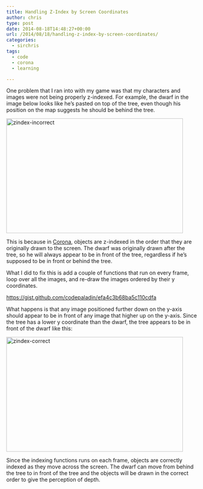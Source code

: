 ```yaml
---
title: Handling Z-Index by Screen Coordinates
author: chris
type: post
date: 2014-08-18T14:48:27+00:00
url: /2014/08/18/handling-z-index-by-screen-coordinates/
categories:
  - sirchris
tags:
  - code
  - corona
  - learning

---
```

One problem that I ran into with my game was that my characters and images were not being properly z-indexed. For example, the dwarf in the image below looks like he&#8217;s pasted on top of the tree, even though his position on the map suggests he should be behind the tree.
<!--more-->

<div class="inlineimg">
  <img src="http://localhost:8888/wp-content/uploads/2014/08/zindex-incorrect-1.png" alt="zindex-incorrect" width="466" height="303" class="alignnone size-full wp-image-1003" srcset="http://localhost:8888/wp-content/uploads/2014/08/zindex-incorrect-1.png 466w, http://localhost:8888/wp-content/uploads/2014/08/zindex-incorrect-1-300x195.png 300w" sizes="(max-width: 466px) 100vw, 466px" />
</div>

This is because in [Corona][1], objects are z-indexed in the order that they are originally drawn to the screen. The dwarf was originally drawn after the tree, so he will always appear to be in front of the tree, regardless if he&#8217;s supposed to be in front or behind the tree.

What I did to fix this is add a couple of functions that run on every frame, loop over all the images, and re-draw the images ordered by their y coordinates.

https://gist.github.com/codepaladin/efa4c3b68ba5c110cdfa

What happens is that any image positioned further down on the y-axis should appear to be in front of any image that higher up on the y-axis. Since the tree has a lower y coordinate than the dwarf, the tree appears to be in front of the dwarf like this:

<div class="inlineimg">
  <img src="http://localhost:8888/wp-content/uploads/2014/08/zindex-correct-1.png" alt="zindex-correct" width="466" height="303" class="alignnone size-full wp-image-1004" srcset="http://localhost:8888/wp-content/uploads/2014/08/zindex-correct-1.png 466w, http://localhost:8888/wp-content/uploads/2014/08/zindex-correct-1-300x195.png 300w" sizes="(max-width: 466px) 100vw, 466px" />
</div>

Since the indexing functions runs on each frame, objects are correctly indexed as they move across the screen. The dwarf can move from behind the tree to in front of the tree and the objects will be drawn in the correct order to give the perception of depth.

 [1]: http://coronalabs.com/products/corona-sdk/